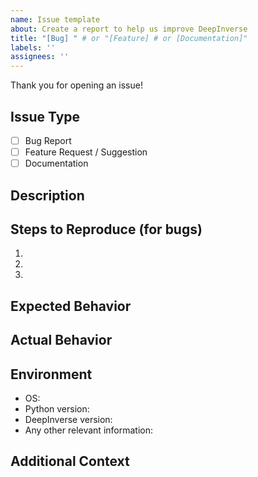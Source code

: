 ```yaml
---
name: Issue template
about: Create a report to help us improve DeepInverse
title: "[Bug] " # or "[Feature] # or [Documentation]"
labels: ''
assignees: ''
---
```


Thank you for opening an issue!

## Issue Type

- [ ] Bug Report
- [ ] Feature Request / Suggestion
- [ ] Documentation

## Description

<!-- A clear and concise description of what the issue is or what feature you would like to see. -->

## Steps to Reproduce (for bugs)
<!-- Ideally a code snippet to reproduce the bug and the traceback or the error -->
1. 
2. 
3. 

## Expected Behavior

<!-- Describe what you expected to happen. -->

## Actual Behavior

<!-- Describe what actually happened. Attach logs, screenshots, or error messages if possible. -->

## Environment

- OS:
- Python version:
- DeepInverse version:
- Any other relevant information:

## Additional Context

<!-- Add any other context about the problem or feature request here. -->